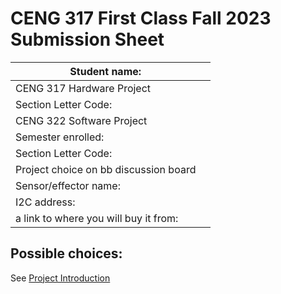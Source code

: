 # CENG 317 First Class Fall 2023 Submission Sheet

| Student name:                        |           |
|--------------------------------------|-----------|	
|CENG 317 Hardware Project             |           |
| Section Letter Code:                 |           |
|CENG 322 Software Project             |           |
| Semester enrolled:                   |           |
| Section Letter Code:                 |           |
|Project choice on bb discussion board |           |
| Sensor/effector name:                |           |
| I2C address:                         |           |
| a link to where you will buy it from:|           |
## Possible choices:   
See [Project Introduction](https://github.com/PrototypeZone/ceng317/blob/main/projectintroduction.md)   
